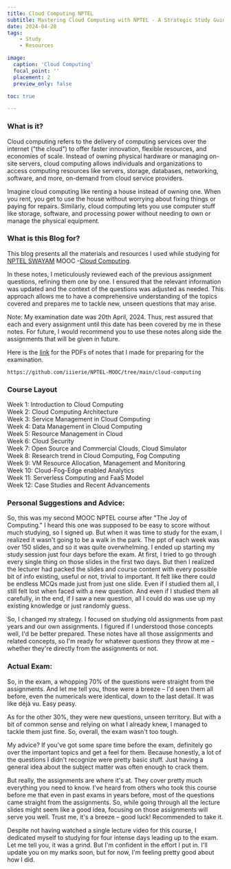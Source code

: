 ```yaml
---
title: Cloud Computing NPTEL
subtitle: Mastering Cloud Computing with NPTEL - A Strategic Study Guide and Exam Recap.
date: 2024-04-28
tags:
    - Study
    - Resources

image:
  caption: 'Cloud Computing'
  focal_point: ''
  placement: 2
  preview_only: false

toc: true

---
```


### What is it?
Cloud computing refers to the delivery of computing services over the internet ("the cloud") to offer faster innovation, flexible resources, and economies of scale. Instead of owning physical hardware or managing on-site servers, cloud computing allows individuals and organizations to access computing resources like servers, storage, databases, networking, software, and more, on-demand from cloud service providers.

Imagine cloud computing like renting a house instead of owning one. When you rent, you get to use the house without worrying about fixing things or paying for repairs. Similarly, cloud computing lets you use computer stuff like storage, software, and processing power without needing to own or manage the physical equipment.

### What is this Blog for?
This blog presents all the materials and resources I used while studying for [NPTEL SWAYAM](https://swayam.gov.in/) MOOC -[Cloud Computing](https://onlinecourses.nptel.ac.in/noc24_cs17/course).

In these notes, I meticulously reviewed each of the previous assignment questions, refining them one by one. I ensured that the relevant information was updated and the context of the questions was adjusted as needed. This approach allows me to have a comprehensive understanding of the topics covered and prepares me to tackle new, unseen questions that may arise.

Note: My examination date was 20th April, 2024. Thus, rest assured that each and every assignment until this date has been covered by me in these notes. For future, I would recommend you to use these notes along side the assignments that will be given in future. 

Here is the [link](https://github.com/iiierie/NPTEL-MOOC/tree/main/cloud-computing) for the PDFs of notes that I made for preparing for the examination.

`https://github.com/iiierie/NPTEL-MOOC/tree/main/cloud-computing`



### Course Layout
Week 1: Introduction to Cloud Computing <br>
Week 2: Cloud Computing Architecture<br>
Week 3: Service Management in Cloud Computing<br>
Week 4: Data Management in Cloud Computing<br>
Week 5: Resource Management in Cloud<br>
Week 6: Cloud Security<br>
Week 7: Open Source and Commercial Clouds, Cloud Simulator<br>
Week 8: Research trend in Cloud Computing, Fog Computing<br>
Week 9: VM Resource Allocation, Management and Monitoring<br>
Week 10: Cloud-Fog-Edge enabled Analytics<br>
Week 11: Serverless Computing and FaaS Model<br>
Week 12: Case Studies and Recent Advancements<br>

### Personal Suggestions and Advice:
So, this was my second MOOC NPTEL course after "The Joy of Computing." I heard this one was supposed to be easy to score without much studying, so I signed up. But when it was time to study for the exam, I realized it wasn't going to be a walk in the park. The ppt of each week was over 150 slides, and so it was quite overwhelming. 
I ended up starting my study session just four days before the exam. At first, I tried to go through every single thing on those slides in the first two days. But then I realized the lecturer had packed the slides and course content with every possible bit of info existing, useful or not, trivial to important. It felt like there could be endless MCQs made just from just one slide. Even if I studied them all, I still felt lost when faced with a new question. And even if I studied them all carefully, in the end, if I saw a new question, all I could do was use up my existing knowledge or just randomly guess. 

So, I changed my strategy. I focused on studying old assignments from past years and our own assignments. I figured if I understood those concepts well, I'd be better prepared. These notes have all those assignments and related concepts, so I'm ready for whatever questions they throw at me – whether they're directly from the assignments or not.

### Actual Exam:
So, in the exam, a whopping 70% of the questions were straight from the assignments. And let me tell you, those were a breeze – I'd seen them all before, even the numericals were identical, down to the last detail. It was like déjà vu. Easy peasy.

As for the other 30%, they were new questions, unseen territory. But with a bit of common sense and relying on what I already knew, I managed to tackle them just fine. So, overall, the exam wasn't too tough.

My advice? If you've got some spare time before the exam, definitely go over the important topics and get a feel for them. Because honestly, a lot of the questions I didn't recognize were pretty basic stuff. Just having a general idea about the subject matter was often enough to crack them.

But really, the assignments are where it's at. They cover pretty much everything you need to know. I've heard from others who took this course before me that even in past exams in years before, most of the questions came straight from the assignments. So, while going through all the lecture slides might seem like a good idea, focusing on those assignments will serve you well. Trust me, it's a breeze – good luck! Recommended to take it. 

Despite not having watched a single lecture video for this course, I dedicated myself to studying for four intense days leading up to the exam. Let me tell you, it was a grind. But I'm confident in the effort I put in. I'll update you on my marks soon, but for now, I'm feeling pretty good about how I did.
